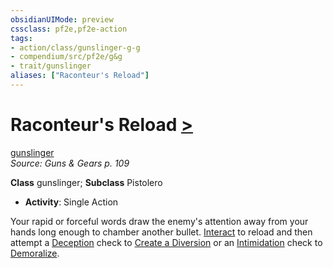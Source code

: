 ```yaml
---
obsidianUIMode: preview
cssclass: pf2e,pf2e-action
tags:
- action/class/gunslinger-g-g
- compendium/src/pf2e/g&g
- trait/gunslinger
aliases: ["Raconteur's Reload"]
---
```

# Raconteur's Reload [>](chapter-9-playing-the-game.md#Actions "Single Action")
[gunslinger](Reference/Rules/Traits/gunslinger-g-g.md "Gunslinger Class Trait")  
*Source: Guns & Gears p. 109*  

**Class** gunslinger; **Subclass** Pistolero
- **Activity**: Single Action

Your rapid or forceful words draw the enemy's attention away from your hands long enough to chamber another bullet. [Interact](interact.md) to reload and then attempt a [Deception](skills.md#Deception) check to [Create a Diversion](create-a-diversion.md) or an [Intimidation](skills.md#Intimidation) check to [Demoralize](demoralize.md).